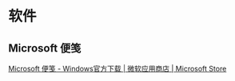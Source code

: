 # 软件

## Microsoft 便笺

[Microsoft 便笺 - Windows官方下载 | 微软应用商店 | Microsoft Store](https://apps.microsoft.com/detail/9nblggh4qghw?hl=zh-cn&gl=US)

